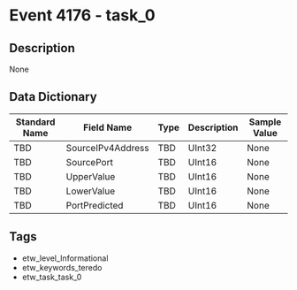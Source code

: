 # Event 4176 - task_0

## Description
None

## Data Dictionary
|Standard Name|Field Name|Type|Description|Sample Value|
|---|---|---|---|---|
|TBD|SourceIPv4Address|TBD|UInt32|None|None|
|TBD|SourcePort|TBD|UInt16|None|None|
|TBD|UpperValue|TBD|UInt16|None|None|
|TBD|LowerValue|TBD|UInt16|None|None|
|TBD|PortPredicted|TBD|UInt16|None|None|

## Tags
* etw_level_Informational
* etw_keywords_teredo
* etw_task_task_0